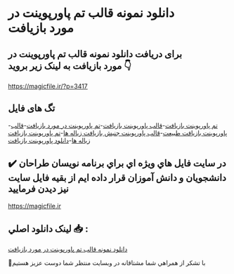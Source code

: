 # دانلود نمونه قالب تم پاورپوینت در مورد بازیافت

## برای دریافت دانلود نمونه قالب تم پاورپوینت در مورد بازیافت به لینک زیر بروید 👇

https://magicfile.ir/?p=3417

## تگ های فایل

-[تم پاورپوینت بازیافت](https://magicfile.ir/product/%d9%86%d9%85%d9%88%d9%86%d9%87-%d9%82%d8%a7%d9%84%d8%a8-%d8%aa%d9%85-%d9%be%d8%a7%d9%88%d8%b1%d9%be%d9%88%db%8c%d9%86%d8%aa-%d8%af%d8%b1-%d9%85%d9%88%d8%b1%d8%af%d8%a8%d8%a7%d8%b2%db%8c%d8%a7%d9%81%d8%aa/)-[قالب پاورپوینت بازیافت](https://magicfile.ir/product/%d9%86%d9%85%d9%88%d9%86%d9%87-%d9%82%d8%a7%d9%84%d8%a8-%d8%aa%d9%85-%d9%be%d8%a7%d9%88%d8%b1%d9%be%d9%88%db%8c%d9%86%d8%aa-%d8%af%d8%b1-%d9%85%d9%88%d8%b1%d8%af%d8%a8%d8%a7%d8%b2%db%8c%d8%a7%d9%81%d8%aa/)-[تم پاورپوینت در مورد بازیافت](https://magicfile.ir/product/%d9%86%d9%85%d9%88%d9%86%d9%87-%d9%82%d8%a7%d9%84%d8%a8-%d8%aa%d9%85-%d9%be%d8%a7%d9%88%d8%b1%d9%be%d9%88%db%8c%d9%86%d8%aa-%d8%af%d8%b1-%d9%85%d9%88%d8%b1%d8%af%d8%a8%d8%a7%d8%b2%db%8c%d8%a7%d9%81%d8%aa/)-[قالب پاورپوینت بازیافت طبیعت](https://magicfile.ir/product/%d9%86%d9%85%d9%88%d9%86%d9%87-%d9%82%d8%a7%d9%84%d8%a8-%d8%aa%d9%85-%d9%be%d8%a7%d9%88%d8%b1%d9%be%d9%88%db%8c%d9%86%d8%aa-%d8%af%d8%b1-%d9%85%d9%88%d8%b1%d8%af%d8%a8%d8%a7%d8%b2%db%8c%d8%a7%d9%81%d8%aa/)-[قالب پاورپوینت جنبش بازیافت زباله ها](https://magicfile.ir/product/%d9%86%d9%85%d9%88%d9%86%d9%87-%d9%82%d8%a7%d9%84%d8%a8-%d8%aa%d9%85-%d9%be%d8%a7%d9%88%d8%b1%d9%be%d9%88%db%8c%d9%86%d8%aa-%d8%af%d8%b1-%d9%85%d9%88%d8%b1%d8%af%d8%a8%d8%a7%d8%b2%db%8c%d8%a7%d9%81%d8%aa/)-[تم پاورپوینت بازیافت زباله ها](https://magicfile.ir/product/%d9%86%d9%85%d9%88%d9%86%d9%87-%d9%82%d8%a7%d9%84%d8%a8-%d8%aa%d9%85-%d9%be%d8%a7%d9%88%d8%b1%d9%be%d9%88%db%8c%d9%86%d8%aa-%d8%af%d8%b1-%d9%85%d9%88%d8%b1%d8%af%d8%a8%d8%a7%d8%b2%db%8c%d8%a7%d9%81%d8%aa/)-[دانلود پاورپوینت بازیافت](https://magicfile.ir/product/%d9%86%d9%85%d9%88%d9%86%d9%87-%d9%82%d8%a7%d9%84%d8%a8-%d8%aa%d9%85-%d9%be%d8%a7%d9%88%d8%b1%d9%be%d9%88%db%8c%d9%86%d8%aa-%d8%af%d8%b1-%d9%85%d9%88%d8%b1%d8%af%d8%a8%d8%a7%d8%b2%db%8c%d8%a7%d9%81%d8%aa/)

## ✔️ در سايت فايل هاي ويژه اي براي برنامه نويسان طراحان دانشجويان و دانش آموزان قرار داده ايم از بقيه فايل سايت نيز ديدن فرماييد

https://magicfile.ir


## لينک دانلود اصلي 📥 :

[دانلود نمونه قالب تم پاورپوینت در مورد بازیافت](https://magicfile.ir/product/%d9%86%d9%85%d9%88%d9%86%d9%87-%d9%82%d8%a7%d9%84%d8%a8-%d8%aa%d9%85-%d9%be%d8%a7%d9%88%d8%b1%d9%be%d9%88%db%8c%d9%86%d8%aa-%d8%af%d8%b1-%d9%85%d9%88%d8%b1%d8%af%d8%a8%d8%a7%d8%b2%db%8c%d8%a7%d9%81%d8%aa/) 


🙏با تشکر از همراهي شما مشتاقانه در وبسایت منتظر شما دوست عزیز هستیم

